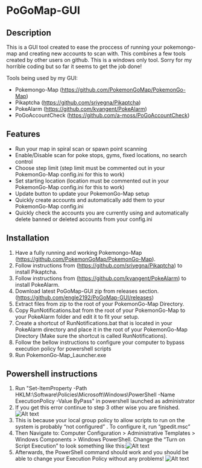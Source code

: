 # PoGoMap-GUI

## Description
This is a GUI tool created to ease the proccess of running your pokemongo-map and creating new accounts to scan with. This combines a few tools created by other users on github. This is a windows only tool. Sorry for my horrible coding but so far it seems to get the job done!

Tools being used by my GUI:
 - Pokemongo-Map (https://github.com/PokemonGoMap/PokemonGo-Map)
 - Pikaptcha (https://github.com/sriyegna/Pikaptcha)
 - PokeAlarm (https://github.com/kvangent/PokeAlarm)
 - PoGoAccountCheck (https://github.com/a-moss/PoGoAccountCheck)

## Features
 - Run your map in spiral scan or spawn point scanning
 - Enable/Disable scan for poke stops, gyms, fixed locations, no search control
 - Choose step limit (step limit must be commented out in your PokemonGo-Map config.ini for this to work)
 - Set starting location (location must be commented out in your PokemonGo-Map config.ini for this to work)
 - Update button to update your PokemonGo-Map setup
 - Quickly create accounts and automatically add them to your PokemonGo-Map config.ini
 - Quickly check the accounts you are currently using and automatically delete banned or deleted accounts from your config.ini

## Installation
1. Have a fully running and working Pokemongo-Map (https://github.com/PokemonGoMap/PokemonGo-Map).
2. Follow instructions from (https://github.com/sriyegna/Pikaptcha) to install Pikaptcha.
3. Follow instructions from (https://github.com/kvangent/PokeAlarm) to install PokeAlarm.
3. Download latest PoGoMap-GUI zip from releases section. (https://github.com/engle2192/PoGoMap-GUI/releases)
4. Extract files from zip to the root of your PokemonGo-Map Directory.
5. Copy RunNotifications.bat from the root of your PokemonGo-Map to your PokeAlarm folder and edit it to fit your setup.
6. Create a shortcut of RunNotifications.bat that is located in your PokeAlarm directory and place it in the root of your PokemonGo-Map Directory (Make sure the shortcut is called RunNotifications).
7. Follow the bellow instructions to configure your computer to bypass execution policy for powershell scripts
8. Run PokemonGo-Map_Launcher.exe

## Powershell instructions
1. Run "Set-ItemProperty -Path HKLM:\Software\Policies\Microsoft\Windows\PowerShell -Name ExecutionPolicy -Value ByPass" in powershell launched as administrator
2. If you get this error continue to step 3 other wise you are finished.
![Alt text](https://i0.wp.com/absolute-sharepoint.com/wp-content/uploads/2014/03/031714_2013_ChangethePo5.png?w=940)
3. This is because your local group policy to allow scripts to run on the system is probably “not configured” . To configure it, run “gpedit.msc”
4. Then Navigate to: Computer Configuration > Administrative Templates > Windows Components > Windows PowerShell. Change the “Turn on Script Execution” to look something like this:![Alt text](https://i2.wp.com/absolute-sharepoint.com/wp-content/uploads/2014/03/031714_2013_ChangethePo7.png?w=940)
5. Afterwards, the PowerShell command should work and you should be able to change your Execution Policy without any problems!
![Alt text](https://i2.wp.com/absolute-sharepoint.com/wp-content/uploads/2014/03/031714_2013_ChangethePo8.png?w=940)
